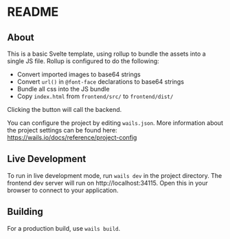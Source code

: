 # README

## About

This is a basic Svelte template, using rollup to bundle the assets into a single JS file. Rollup is configured to do the
following:

- Convert imported images to base64 strings
- Convert `url()` in `@font-face` declarations to base64 strings
- Bundle all css into the JS bundle
- Copy `index.html` from `frontend/src/` to `frontend/dist/`

Clicking the button will call the backend.

You can configure the project by editing `wails.json`. More information about the project settings can be found
here: https://wails.io/docs/reference/project-config

## Live Development

To run in live development mode, run `wails dev` in the project directory. The frontend dev server will run
on http://localhost:34115. Open this in your browser to connect to your application.

## Building

For a production build, use `wails build`.
